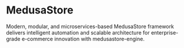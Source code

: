 # MedusaStore
Modern, modular, and microservices-based MedusaStore framework delivers intelligent automation and scalable architecture for enterprise-grade e-commerce innovation with medusastore-engine.
